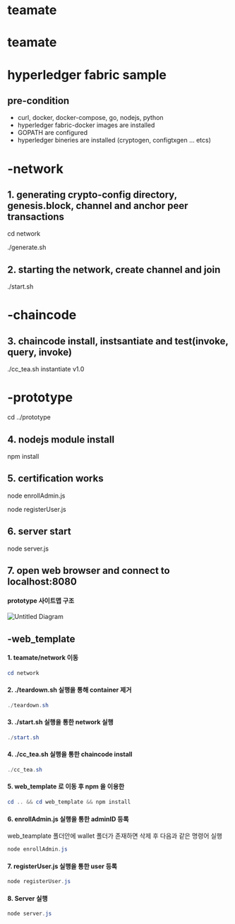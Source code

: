 # teamate

# teamate

# hyperledger fabric sample 

## pre-condition

* curl, docker, docker-compose, go, nodejs, python 
* hyperledger fabric-docker images are installed
* GOPATH are configured
* hyperledger bineries are installed (cryptogen, configtxgen ... etcs)

# -network

## 1. generating crypto-config directory, genesis.block, channel and anchor peer transactions

cd network

./generate.sh

## 2. starting the network, create channel and join 

./start.sh

# -chaincode

## 3. chaincode install, instsantiate and test(invoke, query, invoke)

./cc_tea.sh instantiate v1.0

# -prototype

cd ../prototype

## 4. nodejs module install

npm install

## 5. certification works

node enrollAdmin.js

node registerUser.js

## 6. server start

node server.js

## 7. open web browser and connect to localhost:8080

 

#### prototype 사이트맵 구조

![Untitled Diagram](https://user-images.githubusercontent.com/65533291/89749628-89b5cf80-db03-11ea-9c5b-21dc6bd79e92.png)




## -web_template

#### 1. teamate/network 이동

```powershell
cd network 
```



#### 2. ./teardown.sh 실행을 통해 container 제거

```powershell
./teardown.sh
```



#### 3. ./start.sh 실행을 통한 network 실행

```powershell
./start.sh
```



#### 4. ./cc_tea.sh 실행을 통한 chaincode install

```powershell
./cc_tea.sh
```



#### 5. web_template 로 이동 후 npm 을 이용한 

```powershell
cd .. && cd web_template && npm install
```



#### 6. enrollAdmin.js 실행을 통한 adminID 등록

web_teamplate 폴더안에 wallet 폴더가 존재하면 삭제 후 다음과 같은 명령어 실행

```powershell
node enrollAdmin.js
```



#### 7. registerUser.js 실행을 통한 user 등록

```powershell
node registerUser.js
```



#### 8. Server 실행

```powershell
node server.js
```

